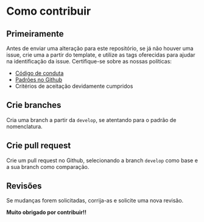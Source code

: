 # Como contribuir

## Primeiramente

Antes de enviar uma alteração para este repositório, se já não houver uma issue, crie uma a partir do template, e utilize as tags oferecidas para ajudar na identificação da issue. Certifique-se sobre as nossas políticas:

- [Código de conduta](https://github.com/fga-eps-mds/2021-2-MeasureSoftGram-CLI/blob/main/code_of_conduct.md)
- [Padrões no Github](https://fga-eps-mds.github.io/2021-2-MeasureSoftGram-Doc/docs/contribute/github_standards)
- Critérios de aceitação devidamente cumpridos

## Crie branches

Cria uma branch a partir da `develop`, se atentando para o padrão de nomenclatura.

## Crie pull request

Crie um pull request no Github, selecionando a branch `develop` como base e a sua branch como comparação.

## Revisões

Se mudanças forem solicitadas, corrija-as e solicite uma nova revisão.

**Muito obrigado por contribuir!!**